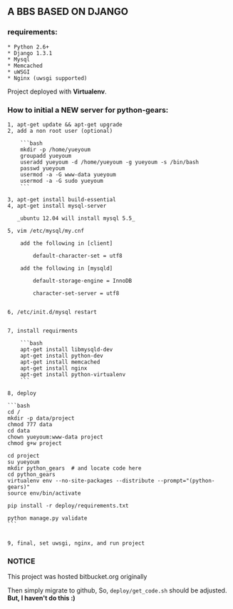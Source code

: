## A BBS BASED ON DJANGO

### requirements:
    * Python 2.6+
    * Django 1.3.1
    * Mysql
    * Memcached
    * uWSGI
    * Nginx (uwsgi supported)
    
    
Project deployed with **Virtualenv**.


### How to initial a NEW server for python-gears:

    1, apt-get update && apt-get upgrade
    2, add a non root user (optional)

        ```bash
        mkdir -p /home/yueyoum
        groupadd yueyoum
        useradd yueyoum -d /home/yueyoum -g yueyoum -s /bin/bash
        passwd yueyoum
        usermod -a -G www-data yueyoum
        usermod -a -G sudo yueyoum
        ```
    
    3, apt-get install build-essential
    4, apt-get install mysql-server

       _ubuntu 12.04 will install mysql 5.5_
    
    5, vim /etc/mysql/my.cnf

        add the following in [client]

            default-character-set = utf8

        add the following in [mysqld]

            default-storage-engine = InnoDB

            character-set-server = utf8
            

    6, /etc/init.d/mysql restart
    
    
    7, install requirments

        ```bash
        apt-get install libmysqld-dev
        apt-get install python-dev
        apt-get install memcached
        apt-get install nginx
        apt-get install python-virtualenv
        ```
    
    8, deploy 

    ```bash
    cd /
    mkdir -p data/project
    chmod 777 data
    cd data
    chown yueyoum:www-data project
    chmod g+w project
    
    cd project
    su yueyoum
    mkdir python_gears  # and locate code here
    cd python_gears
    virtualenv env --no-site-packages --distribute --prompt="(python-gears)"
    source env/bin/activate
    
    pip install -r deploy/requirements.txt
    
    python manage.py validate
    ```
    
    
    9, final, set uwsgi, nginx, and run project


### NOTICE

This project was hosted bitbucket.org originally

Then simply migrate to github, So, `deploy/get_code.sh` should be adjusted.  **But, I haven't do this :)**
